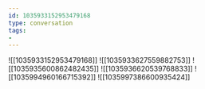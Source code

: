 ```yaml
---
id: 1035933152953479168
type: conversation
tags:
- 
---
```

![[1035933152953479168]]
![[1035933627559882753]]
![[1035935600862482435]]
![[1035936620539768833]]
![[1035994960166715392]]
![[1035997386600935424]]

